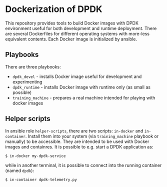 # Dockerization of DPDK

This repository provides tools to build Docker images with DPDK environment useful
for both development and runtime deployment. There are several Dockerfiles for
different operating systems with more-less equivalent contents. Each Docker image
is initialized by ansible.

## Playbooks

There are three playbooks:

- `dpdk_devel` - installs Docker image useful for development and experimenting
- `dpdk_runtime` - installs Docker image with runtime only (as small as possible)
- `training_machine` - prepares a real machine intended for playing with docker images

## Helper scripts

In ansible role `helper-scripts`, there are two scripts: `in-docker` and `in-container`.
Install them into your system (via `training_machine` playbook or manually) to be accessible.
They are intended to be used with Docker images and containres. It is possible to e.g.
start a DPDK application as:

```
$ in-docker my-dpdk-service
```

while in another terminal, it is possible to connect into the running container (named `dpdk`):

```
$ in-container dpdk-telemetry.py
```
